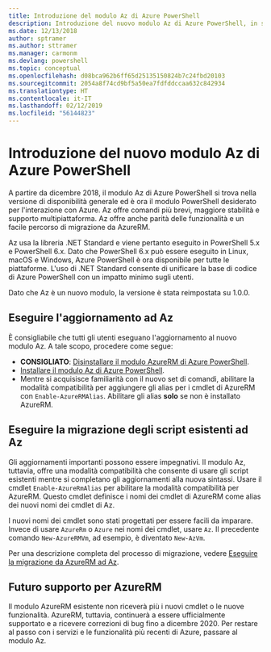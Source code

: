 ```yaml
---
title: Introduzione del modulo Az di Azure PowerShell
description: Introduzione del nuovo modulo Az di Azure PowerShell, in sostituzione del modulo AzureRM.
ms.date: 12/13/2018
author: sptramer
ms.author: sttramer
ms.manager: carmonm
ms.devlang: powershell
ms.topic: conceptual
ms.openlocfilehash: d08bca962b6ff65d25135150824b7c24fbd20103
ms.sourcegitcommit: 2054a8f74cd9bf5a50ea7fdfddccaa632c842934
ms.translationtype: HT
ms.contentlocale: it-IT
ms.lasthandoff: 02/12/2019
ms.locfileid: "56144823"
---
```

# <a name="introducing-the-new-azure-powershell-az-module"></a>Introduzione del nuovo modulo Az di Azure PowerShell

A partire da dicembre 2018, il modulo Az di Azure PowerShell si trova nella versione di disponibilità generale ed è ora il modulo PowerShell desiderato per l'interazione con Azure. Az offre comandi più brevi, maggiore stabilità e supporto multipiattaforma. Az offre anche parità delle funzionalità e un facile percorso di migrazione da AzureRM.

Az usa la libreria .NET Standard e viene pertanto eseguito in PowerShell 5.x e PowerShell 6.x.
Dato che PowerShell 6.x può essere eseguito in Linux, macOS e Windows, Azure PowerShell è ora disponibile per tutte le piattaforme.
L'uso di .NET Standard consente di unificare la base di codice di Azure PowerShell con un impatto minimo sugli utenti.

Dato che Az è un nuovo modulo, la versione è stata reimpostata su 1.0.0.

## <a name="upgrade-to-az"></a>Eseguire l'aggiornamento ad Az

È consigliabile che tutti gli utenti eseguano l'aggiornamento al nuovo modulo Az. A tale scopo, procedere come segue:

* __CONSIGLIATO__: [Disinstallare il modulo AzureRM di Azure PowerShell](/powershell/azure/uninstall-az-ps#uninstall-the-azurerm-module).
* [Installare il modulo Az di Azure PowerShell](/powershell/azure/install-az-ps).
* Mentre si acquisisce familiarità con il nuovo set di comandi, abilitare la modalità compatibilità per aggiungere gli alias per i cmdlet di AzureRM con `Enable-AzureRMAlias`. Abilitare gli alias __solo__ se non è installato AzureRM.

## <a name="migrate-existing-scripts-to-az"></a>Eseguire la migrazione degli script esistenti ad Az

Gli aggiornamenti importanti possono essere impegnativi. Il modulo Az, tuttavia, offre una modalità compatibilità che consente di usare gli script esistenti mentre si completano gli aggiornamenti alla nuova sintassi. Usare il cmdlet `Enable-AzureRmAlias` per abilitare la modalità compatibilità per AzureRM. Questo cmdlet definisce i nomi dei cmdlet di AzureRM come alias dei nuovi nomi dei cmdlet di Az.

I nuovi nomi dei cmdlet sono stati progettati per essere facili da imparare. Invece di usare `AzureRm` o `Azure` nei nomi dei cmdlet, usare `Az`. Il precedente comando `New-AzureRMVm`, ad esempio, è diventato `New-AzVm`.

Per una descrizione completa del processo di migrazione, vedere [Eseguire la migrazione da AzureRM ad Az](migrate-from-azurerm-to-az.md).

## <a name="the-future-of-support-for-azurerm"></a>Futuro supporto per AzureRM

Il modulo AzureRM esistente non riceverà più i nuovi cmdlet o le nuove funzionalità. AzureRM, tuttavia, continuerà a essere ufficialmente supportato e a ricevere correzioni di bug fino a dicembre 2020. Per restare al passo con i servizi e le funzionalità più recenti di Azure, passare al modulo Az.
